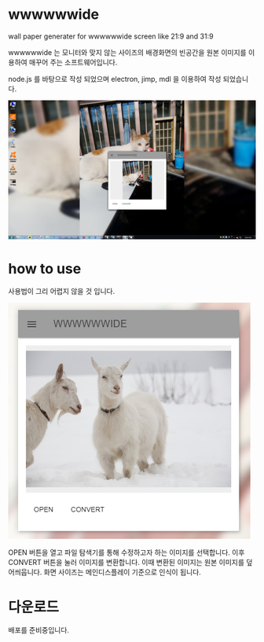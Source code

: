 # wwwwwwide
wall paper generater for wwwwwwide screen like 21:9 and 31:9

wwwwwwide 는 모니터와 맞지 않는 사이즈의 배경화면의 빈공간을 원본 이미지를 이용하여 매꾸어 주는 소프트웨어입니다.

node.js 를 바탕으로 작성 되었으며 electron, jimp, mdl 을 이용하여 작성 되었습니다.

![sample1](wwwide4.PNG)

# how to use

사용법이 그리 어렵지 않을 것 입니다.

![UI](UI.PNG)

OPEN 버튼을 열고 파일 탐색기를 통해 수정하고자 하는 이미지를 선택합니다.
이후 CONVERT 버튼을 눌러 이미지를 변환합니다. 
이때 변환된 이미지는 원본 이미지를 덮어씌웁니다.
화면 사이즈는 메인디스플레이 기준으로 인식이 됩니다.

# 다운로드 

배포를 준비중입니다.